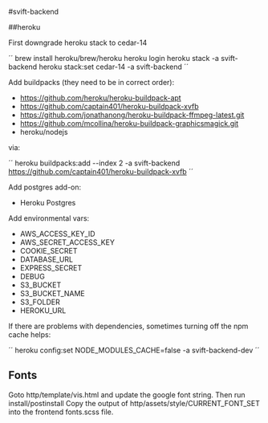 #svift-backend

##heroku

First downgrade heroku stack to cedar-14

´´
brew install heroku/brew/heroku
heroku login
heroku stack -a svift-backend
heroku stack:set cedar-14 -a svift-backend
´´

Add buildpacks (they need to be in correct order):

- https://github.com/heroku/heroku-buildpack-apt
- https://github.com/captain401/heroku-buildpack-xvfb
- https://github.com/jonathanong/heroku-buildpack-ffmpeg-latest.git
- https://github.com/mcollina/heroku-buildpack-graphicsmagick.git
- heroku/nodejs

via:

´´
heroku buildpacks:add --index 2 -a svift-backend https://github.com/captain401/heroku-buildpack-xvfb
´´

Add postgres add-on:

- Heroku Postgres

Add environmental vars:

- AWS_ACCESS_KEY_ID
- AWS_SECRET_ACCESS_KEY
- COOKIE_SECRET
- DATABASE_URL
- EXPRESS_SECRET
- DEBUG
- S3_BUCKET
- S3_BUCKET_NAME
- S3_FOLDER
- HEROKU_URL

If there are problems with dependencies, sometimes turning off the npm cache helps:

´´
heroku config:set NODE_MODULES_CACHE=false -a svift-backend-dev
´´

## Fonts

Goto http/template/vis.html and update the google font string. 
Then run install/postinstall
Copy the output of http/assets/style/CURRENT_FONT_SET into the frontend fonts.scss file.